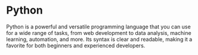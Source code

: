 # Python
Python is a powerful and versatile programming language that you can use for a wide range of tasks, from web development to data analysis, machine learning, automation, and more. Its syntax is clear and readable, making it a favorite for both beginners and experienced developers.